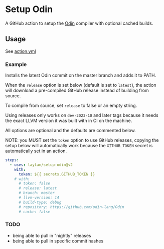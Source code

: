 # Setup Odin

A GitHub action to setup the [Odin](https://github.com/odin-lang/Odin) compiler with optional cached builds.

## Usage

See [action.yml](https://github.com/laytan/setup-odin/blob/main/action.yml)

### Example

Installs the latest Odin commit on the master branch and adds it to PATH.

When the `release` option is set below (default is set to `latest`), the action will download
a pre-compiled GitHub release instead of building from source.

To compile from source, set `release` to false or an empty string.

Using releases only works on `dev-2023-10` and later tags because it needs the exact LLVM version
it was built with in CI on the machine.

All options are optional and the defaults are commented below.

NOTE: you MUST set the `token` option to use GitHub releases, copying the setup below will automatically work
because the `GITHUB_TOKEN` secret is automatically set in an action.

```yaml
steps:
  - uses: laytan/setup-odin@v2
    with:
      token: ${{ secrets.GITHUB_TOKEN }}
    # with:
      # token: false
      # release: latest
      # branch: master
      # llvm-version: 14
      # build-type: debug
      # repository: https://github.com/odin-lang/Odin
      # cache: false
```

### TODO

 - being able to pull in "nightly" releases
 - being able to pull in specific commit hashes
